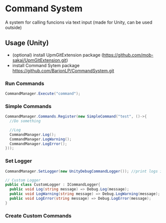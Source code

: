 # Command System
A system for calling funcions via text input 
(made for Unity, can be used outside)

## Usage (Unity)
- (optional) install UpmGitExtension package (https://github.com/mob-sakai/UpmGitExtension.git)
- install Command Sytem package https://github.com/BarionLP/CommandSystem.git

### Run Commands
```csharp
CommandManager.Execute("command");
```

### Simple Commands
```csharp
CommandManager.Commands.Register(new SimpleCommand("test", ()->{
  //Do something

  //Log
  CommandManager.Log();
  CommandManager.LogWarning();
  CommandManager.LogError();
}));
```

### Set Logger
```csharp
CommandManager.SetLogger(new UnityDebugCommandLogger()); //print logs in the unity console

// Custom Logger
public class CustomLogger : ICommandLogger{
  public void Log(string message) => Debug.Log(message);
  public void LogWarning(string message) => Debug.LogWarning(message);
  public void LogError(string message) => Debug.LogError(message);
}
```

### Create Custom Commands
```csharp

```
